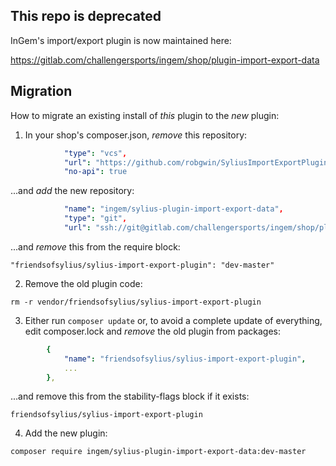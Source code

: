 ## This repo is deprecated

InGem's import/export plugin is now maintained here:

https://gitlab.com/challengersports/ingem/shop/plugin-import-export-data

## Migration

How to migrate an existing install of *this* plugin to the *new* plugin:

1. In your shop's composer.json, *remove* this repository:

```yaml
            "type": "vcs",
            "url": "https://github.com/robgwin/SyliusImportExportPlugin",
            "no-api": true
```

...and *add* the new repository:

```yaml
            "name": "ingem/sylius-plugin-import-export-data",
            "type": "git",
            "url": "ssh://git@gitlab.com/challengersports/ingem/shop/plugin-import-export-data"
```

...and *remove* this from the require block:

`"friendsofsylius/sylius-import-export-plugin": "dev-master"` 

2. Remove the old plugin code:

`rm -r vendor/friendsofsylius/sylius-import-export-plugin`

3. Either run `composer update` or, to avoid a complete update of everything, edit composer.lock and *remove* the old plugin from packages:

```yaml
        {
            "name": "friendsofsylius/sylius-import-export-plugin",
            ...
        },
```

...and remove this from the stability-flags block if it exists:

`friendsofsylius/sylius-import-export-plugin`

4. Add the new plugin:

`composer require ingem/sylius-plugin-import-export-data:dev-master`




